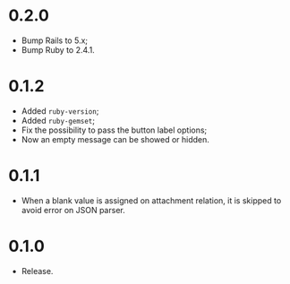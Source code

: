 # 0.2.0

- Bump Rails to 5.x;
- Bump Ruby to 2.4.1.

# 0.1.2

- Added `ruby-version`;
- Added `ruby-gemset`;
- Fix the possibility to pass the button label options;
- Now an empty message can be showed or hidden.

# 0.1.1

- When a blank value is assigned on attachment relation, it is skipped to avoid error on JSON parser.

# 0.1.0

- Release.
